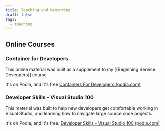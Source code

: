 ```yaml
---
title: Teaching and Mentoring
draft: false
tags:
  - teaching
---
```

## Online Courses

### Container for Developers

This online material was built as a supplement to my [[Beginning Service Deveopers]] course.

It's on Podia, and it's free [Containers For Developers (podia.com)](https://hypertheory.podia.com/containers-for-developers)


### Developer Skills - Visual Studio 100

This material was built to help new developers get comfortable working in Visual Studio, and learning how to navigate large source code projects. 

It's on Podia, and it's free: [Developer Skills - Visual Studio 100 (podia.com)](https://hypertheory.podia.com/mastering-your-development-tools-visual-studio)

